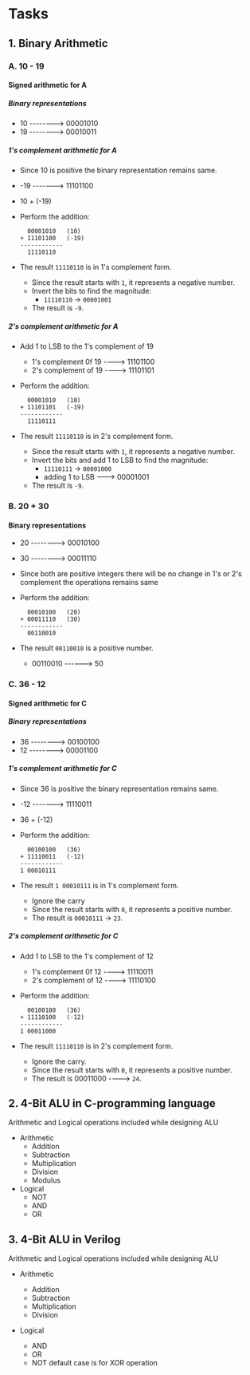 # Tasks

## 1. Binary Arithmetic

### A. 10 - 19

#### Signed arithmetic for A

##### Binary representations
- 10 --------> 00001010
- 19 --------> 00010011

##### 1's complement arithmetic for A
- Since 10 is positive the binary representation remains same.
- -19 -------> 11101100
- 10 + (-19)
- Perform the addition:

    ```
      00001010   (10)
    + 11101100   (-19)
    ------------
      11110110
    ```

- The result `11110110` is in 1's complement form. 
   - Since the result starts with `1`, it represents a negative number.
   - Invert the bits to find the magnitude:
     - `11110110` -> `00001001`
   - The result is `-9`.

##### 2's complement arithmetic for A
- Add 1 to LSB to the 1's complement of 19
	- 1's complement 0f 19 ----> 11101100
	- 2's complement of 19 ----> 11101101
- Perform the addition:

    ```
      00001010   (10)
    + 11101101   (-19)
    ------------
      11110111
    ```

- The result `11110110` is in 2's complement form. 
   - Since the result starts with `1`, it represents a negative number.
   - Invert the bits and add 1 to LSB to find the magnitude:
     - `11110111` -> `00001000`
     - adding 1 to LSB ---> 00001001
   - The result is `-9`.

### B. 20 + 30
#### Binary representations
- 20 --------> 00010100
- 30 --------> 00011110
- Since both are positive integers there will be no change in 1's or 2's complement the operations remains same
- Perform the addition:

    ```
      00010100   (20)
    + 00011110   (30)
    ------------
      00110010
    ```
- The result `00110010` is a positive number.
	- 00110010 ------> 50

### C. 36 - 12

#### Signed arithmetic for C
##### Binary representations
- 36 --------> 00100100
- 12 --------> 00001100

##### 1's complement arithmetic for C
- Since 36 is positive the binary representation remains same.
- -12 -------> 11110011
- 36 + (-12)
- Perform the addition:

    ```
      00100100   (36)
    + 11110011   (-12)
    ------------
    1 00010111
    ```

- The result `1 00010111` is in 1's complement form. 
   - Ignore the carry 
   - Since the result starts with `0`, it represents a positive number.
   - The result is `00010111` -> `23`.

##### 2's complement arithmetic for C
- Add 1 to LSB to the 1's complement of 12
	- 1's complement 0f 12 ----> 11110011
	- 2's complement of 12 ----> 11110100
- Perform the addition:

    ```
      00100100   (36)
    + 11110100   (-12)
    ------------
    1 00011000
    ```

- The result `11110110` is in 2's complement form. 
   - Ignore the carry. 
   - Since the result starts with `0`, it represents a positive number.
   - The result is 00011000 ----> `24`.

## 2. 4-Bit ALU in C-programming language

Arithmetic and Logical operations included while designing ALU

- Arithmetic
	+ Addition
	+ Subtraction
	+ Multiplication
	+ Division
	+ Modulus
- Logical
	+ NOT
	+ AND
	+ OR

## 3. 4-Bit ALU in Verilog

Arithmetic and Logical operations included while designing ALU

- Arithmetic
	+ Addition
	+ Subtraction
	+ Multiplication
	+ Division

- Logical
	+ AND
	+ OR
  + NOT
  default case is for XOR operation